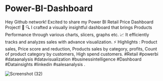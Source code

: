 # Power-BI-Dashboard
Hey Github network!
Excited to share my Power BI Retail Price Dashboard Project! 🚀
🔍 I crafted a visually insightful dashboard that brings Products Performance through various charts, slicers, graphs etc.
📈 It efficiently tracks and analyzes sales with advance visualization.
⚡ Highlights : Product sales, Price score and reduction, Products sales by category, profits, Count of product category by customers, High spend customers.
#Retail #powerbi #dataanalysis #datavisualization #businessintelligence #Dashboard #Datainsights #linkedin #salesanalysis .


![Screenshot (32)](https://github.com/Shubhangi-6/Power-BI-Dashboard/assets/140615568/45e62f67-ac67-465f-9bf2-23d412cb6f5e)
